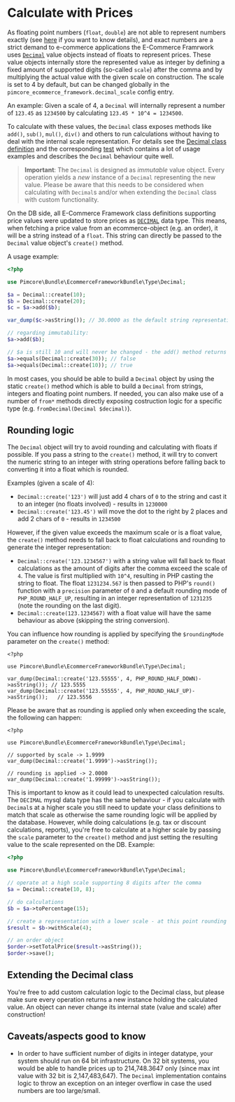 # Calculate with Prices

As floating point numbers (`float`, `double`) are not able to represent numbers exactly (see [here](http://floating-point-gui.de/)
if you want to know details), and exact numbers are a strict demand to e-commerce applications the E-Commerce Framrwork
uses [`Decimal`](https://github.com/pimcore/ecommerce-framework-bundle/tree/1.x/src/Type/Decimal.php)
value objects instead of floats to represent prices. These value objects internally store the represented value as integer
by defining a fixed amount of supported digits (so-called `scale`) after the comma and by multiplying the actual value
with the given scale on construction. The scale is set to 4 by default, but can be changed globally in the `pimcore_ecommerce_framework.decimal_scale`
config entry.

An example: Given a scale of 4, a `Decimal` will internally represent a number of `123.45` as `1234500` by calculating
`123.45 * 10^4 = 1234500`. 
 
To calculate with these values, the `Decimal` class exposes methods like `add()`, `sub()`, `mul()`, `div()` and others
to run calculations without having to deal with the internal scale representation. For details see the [Decimal class definition](https://github.com/pimcore/ecommerce-framework-bundle/blob/1.x/src/Type/Decimal.php)
and the corresponding [test](https://github.com/pimcore/ecommerce-framework-bundle/blob/1.x/tests/Ecommerce/Type/DecimalTest.php)
which contains a lot of usage examples and describes the `Decimal` behaviour quite well.

> **Important**: The `Decimal` is designed as *immutable* value object. Every operation yields a *new* instance of a `Decimal`
  representing the new value. Please be aware that this needs to be considered when calculating with `Decimal`s and/or 
  when extending the `Decimal` class with custom functionality.
  
On the DB side, all E-Commerce Framework class definitions supporting price values were updated to store prices as [`DECIMAL`](https://dev.mysql.com/doc/refman/5.7/en/precision-math-decimal-characteristics.html)
data type. This means, when fetching a price value from an ecommerce-object (e.g. an order), it will be a string instead
of a `float`. This string can directly be passed to the `Decimal` value object's `create()` method. 

A usage example:
  
```php
<?php

use Pimcore\Bundle\EcommerceFrameworkBundle\Type\Decimal;

$a = Decimal::create(10);
$b = Decimal::create(20);
$c = $a->add($b);

var_dump($c->asString()); // 30.0000 as the default string representation contains all digits depending on the scale

// regarding immutability:
$a->add($b);

// $a is still 10 and will never be changed - the add() method returns a new object ($c in the example above)
$a->equals(Decimal::create(30)); // false
$a->equals(Decimal::create(10)); // true
```

In most cases, you should be able to build a `Decimal` object by using the static `create()` method which is able to build
a `Decimal` from strings, integers and floating point numbers. If needed, you can also make use of a number of `from*` methods
directly exposing costruction logic for a specific type (e.g. `fromDecimal(Decimal $decimal)`).


## Rounding logic

The `Decimal` object will try to avoid rounding and calculating with floats if possible. If you pass a string to the `create()`
method, it will try to convert the numeric string to an integer with string operations before falling back to converting
it into a float which is rounded.

Examples (given a scale of 4):

* `Decimal::create('123')` will just add 4 chars of `0` to the string and cast it to an integer (no floats involved) - results
  in `1230000`
* `Decimal::create('123.45')` will move the dot to the right by 2 places and add 2 chars of `0` - results in `1234500`

However, if the given value exceeds the maximum scale or is a float value, the `create()` method needs to fall back to 
float calculations and rounding to generate the integer representation:

* `Decimal::create('123.1234567')` with a string value will fall back to float calculations as the amount of digits after
  the comma exceed the scale of `4`. The value is first multiplied with `10^4`, resulting in PHP casting the string to float.
  The float `1231234.567` is then passed to PHP's `round()` function with a `precision` parameter of `0` and a default rounding
  mode of `PHP_ROUND_HALF_UP`, resulting in an integer representation of `1231235` (note the rounding on the last digit).
* `Decimal::create(123.1234567)` with a float value will have the same behaviour as above (skipping the string conversion). 

You can influence how rounding is applied by specifying the `$roundingMode` parameter on the `create()` method:

```
<?php

use Pimcore\Bundle\EcommerceFrameworkBundle\Type\Decimal;

var_dump(Decimal::create('123.55555', 4, PHP_ROUND_HALF_DOWN)->asString()); // 123.5555
var_dump(Decimal::create('123.55555', 4, PHP_ROUND_HALF_UP)->asString());   // 123.5556
```

Please be aware that as rounding is applied only when exceeding the scale, the following can happen: 

```
<?php

use Pimcore\Bundle\EcommerceFrameworkBundle\Type\Decimal;

// supported by scale -> 1.9999
var_dump(Decimal::create('1.9999')->asString());

// rounding is applied -> 2.0000
var_dump(Decimal::create('1.99999')->asString());
``` 

This is important to know as it could lead to unexpected calculation results. The `DECIMAL` mysql data type has the same
behaviour - if you calculate with `Decimal`s at a higher scale you still need to update your class definitions to match
that scale as otherwise the same rounding logic will be applied by the database. However, while doing calculations (e.g.
tax or discount calculations, reports), you're free to calculate at a higher scale by passing the `scale` parameter to the
`create()` method and just setting the resulting value to the scale represented on the DB. Example:


```php
<?php

use Pimcore\Bundle\EcommerceFrameworkBundle\Type\Decimal;

// operate at a high scale supporting 8 digits after the comma
$a = Decimal::create(10, 8);

// do calculations
$b = $a->toPercentage(15);

// create a representation with a lower scale - at this point rounding logic will be applied
$result = $b->withScale(4);

// an order object
$order->setTotalPrice($result->asString());
$order->save();
```


## Extending the Decimal class

You're free to add custom calculation logic to the Decimal class, but please make sure every operation returns a new instance
holding the calculated value. An object can never change its internal state (value and scale) after construction!
 

## Caveats/aspects good to know

* In order to have sufficient number of digits in integer datatype, your system should run on 64 bit infrastructure. 
  On 32 bit systems, you would be able to handle prices up to 214,748.3647 only (since max int value with 32 bit is 2,147,483,647).
  The `Decimal` implementation contains logic to throw an exception on an integer overflow in case the used numbers are
  too large/small.
